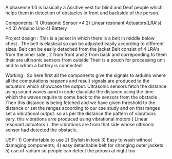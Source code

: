Alphasense 1.0 is basically a Assitive vest for blind and Deaf people which helps them in detection of obstacles in front and backside of the person.

Components: 1) Ultrasonic Sensor *4
            2) Linear resonant Actuators(LRA's)  *4
            3) Arduino Uno
            4) Battery

Project design : This is a jacket in which there is a belt in middle below chest . 
                 The belt is elastical so can be adjusted easily according to different sizes.
                 Belt can be easily detached from the jacket 
                 Belt consist of 4 LRA's from the inner side , 2 from front and 2 from back and correponding to them their are ultrsonic sensors from outside
                 Their is a pouch for processing unit and to whom  a battery is connected

Working : So here first all the components give the signals to arduino where all the computations happens and result signals are produced to the actuators which showcase the output.
          Ultrasonic sensors fetch the distance using sound waves aand in code claculate the distance using the time which the waves require to come back to the sensors from the obstacle . 
          Then this distance is being fetched and we have given threshold to the distance or set the ranges acoording to our cse study and on that ranges set a vibrational output.
          so as per the distance the pattern of vibrations vary. this vibrations arre produced using vibrational motors ( Linear resonant actuators ) . 
          the vibrations are from that side whose ultrsonic sensor had detected the obstacle.

USP : 1) Comfortable to use 
      2) Stylish in look 
      3) Easy to wash without damaging components;
      4) easy detachable belt for changing outer jackets
      5) use of radium so people can detect the perosn at night too
